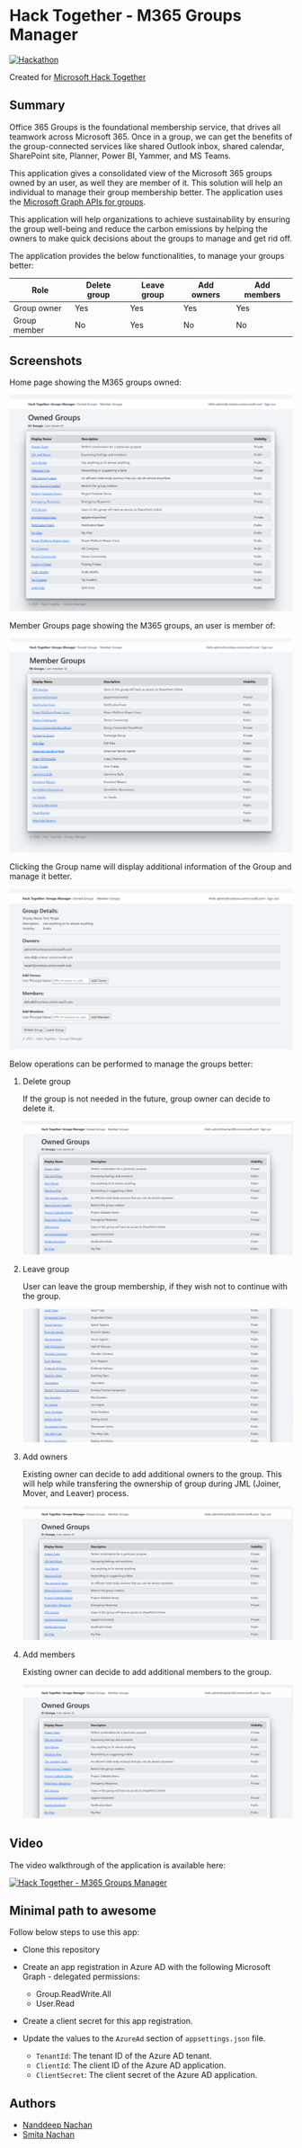 # Hack Together - M365 Groups Manager

[![Hackathon][badge_hackathon]][link_hackathon]

Created for [Microsoft Hack Together](https://github.com/microsoft/hack-together)


## Summary

Office 365 Groups is the foundational membership service, that drives all teamwork across Microsoft 365. Once in a group, we can get the benefits of the group-connected services like shared Outlook inbox, shared calendar, SharePoint site, Planner, Power BI, Yammer, and MS Teams.

This application gives a consolidated view of the Microsoft 365 groups owned by an user, as well they are member of it. This solution will help an individual to manage their group membership better. The application uses the [Microsoft Graph APIs for groups](https://learn.microsoft.com/en-us/graph/api/resources/group?view=graph-rest-1.0).

This application will help organizations to achieve sustainability by ensuring the group well-being and reduce the carbon emissions by helping the owners to make quick decisions about the groups to manage and get rid off. 

The application provides the below functionalities, to manage your groups better:

Role|Delete group|Leave group|Add owners|Add members|
----|------------|-----------|----------|-----------|
Group owner|Yes|Yes|Yes|Yes|
Group member|No|Yes|No|No


## Screenshots

Home page showing the M365 groups owned:

![Owned Groups](./assets/owned-groups.png)

Member Groups page showing the M365 groups, an user is member of:

![Member Groups](./assets/member-groups.png)

Clicking the Group name will display additional information of the Group and manage it better.

![Group Details](./assets/group-details.png)

Below operations can be performed to manage the groups better:

1. Delete group

	If the group is not needed in the future, group owner can decide to delete it.

	![Delete Group](./assets/delete-group.gif)

2. Leave group

	User can leave the group membership, if they wish not to continue with the group. 

	![Leave Group](./assets/leave-group.gif)

3. Add owners

	Existing owner can decide to add additional owners to the group. This will help while transfering the ownership of group during JML (Joiner, Mover, and Leaver) process.

	![Add owners to Group](./assets/add-owner.gif)

4. Add members

	Existing owner can decide to add additional members to the group.

	![Add members to Group](./assets/add-member.gif)


## Video

The video walkthrough of the application is available here:

[![Hack Together - M365 Groups Manager](https://img.youtube.com/vi/bolafBMUyic/0.jpg)](https://www.youtube.com/watch?v=bolafBMUyic)


## Minimal path to awesome

Follow below steps to use this app:
- Clone this repository
- Create an app registration in Azure AD with the following Microsoft Graph - delegated permissions:
	- Group.ReadWrite.All
	- User.Read

- Create a client secret for this app registration.
- Update the values to the `AzureAd` section of `appsettings.json` file.
	- `TenantId`: The tenant ID of the Azure AD tenant.
	- `ClientId`: The client ID of the Azure AD application.
	- `ClientSecret`: The client secret of the Azure AD application.


## Authors

* [Nanddeep Nachan](https://github.com/nanddeepn)
* [Smita Nachan](https://github.com/SmitaNachan)


[badge_hackathon]: https://img.shields.io/badge/Microsoft%20-Hack--Together-orange?style=for-the-badge&logo=microsoft
[link_hackathon]: https://github.com/microsoft/hack-together
